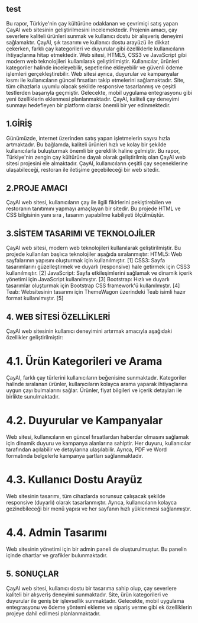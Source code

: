 ## test
Bu rapor, Türkiye'nin çay kültürüne odaklanan ve çevrimiçi
satış yapan ÇayAl web sitesinin geliştirilmesini
incelemektedir. Projenin amacı, çay severlere kaliteli
ürünleri sunmak ve kullanıcı dostu bir alışveriş deneyimi
sağlamaktır. ÇayAl, şık tasarımı ve kullanıcı dostu arayüzü
ile dikkat çekerken, farklı çay kategorileri ve duyurular gibi
özelliklerle kullanıcıların ihtiyaçlarına hitap etmektedir.
Web sitesi, HTML5, CSS3 ve JavaScript gibi modern web
teknolojileri kullanılarak geliştirilmiştir. Kullanıcılar,
ürünleri kategoriler halinde inceleyebilir, sepetlerine
ekleyebilir ve güvenli ödeme işlemleri gerçekleştirebilir. Web
sitesi ayrıca, duyurular ve kampanyalar kısmı ile
kullanıcıların güncel fırsatları takip etmelerini
sağlamaktadır. Site, tüm cihazlarla uyumlu olacak şekilde
responsive tasarlanmış ve çeşitli testlerden başarıyla
geçmiştir. Gelecekte, mobil uygulama entegrasyonu gibi yeni
özelliklerin eklenmesi planlanmaktadır. ÇayAl, kaliteli çay
deneyimi sunmayı hedefleyen bir platform olarak önemli bir
yer edinmektedir. 

## 1.GİRİŞ
Günümüzde, internet üzerinden satış yapan işletmelerin sayısı
hızla artmaktadır. Bu bağlamda, kaliteli ürünleri hızlı ve kolay
bir şekilde kullanıcılarla buluşturmak önemli bir gereklilik
haline gelmiştir. Bu rapor, Türkiye'nin zengin çay kültürüne
dayalı olarak geliştirilmiş olan ÇayAl web sitesi projesini ele
almaktadır. ÇayAl, kullanıcıların çeşitli çay seçeneklerine
ulaşabileceği, restoran ile iletişime geçebileceği bir web sitedir.

## 2.PROJE AMACI
ÇayAl web sitesi, kullanıcıların çay ile ilgili fikirlerini
pekiştirebilen ve restoranın tanıtımını yapmayı amaçlayan bir
sitedir. Bu projede HTML ve CSS bilgisinin yanı sıra , tasarım
yapabilme kabiliyeti ölçülmüştür.

## 3.SİSTEM TASARIMI VE TEKNOLOJİLER
ÇayAl web sitesi, modern web teknolojileri kullanılarak
geliştirilmiştir. Bu projede kullanılan başlıca teknolojiler aşağıda
sıralanmıştır:
HTML5: Web sayfalarının yapısını oluşturmak için
kullanılmıştır. [1]
CSS3: Sayfa tasarımlarını güzelleştirmek ve duyarlı
(responsive) hale getirmek için CSS3 kullanılmıştır. [2]
JavaScript: Sayfa etkileşimlerini sağlamak ve dinamik içerik
yönetimi için JavaScript kullanılmıştır. [3]
Bootstrap: Hızlı ve duyarlı tasarımlar oluşturmak için Bootstrap
CSS framework'ü kullanılmıştır. [4]
Teab: Websitesinin tasarımı için ThemeWagon üzerindeki Teab
isimli hazır format kullanılmıştır. [5]

## 4. WEB SİTESİ ÖZELLİKLERİ
ÇayAl web sitesinin kullanıcı deneyimini artırmak amacıyla
aşağıdaki özellikler geliştirilmiştir:
# 4.1. Ürün Kategorileri ve Arama
ÇayAl, farklı çay türlerini kullanıcıların beğenisine sunmaktadır.
Kategoriler halinde sıralanan ürünler, kullanıcıların kolayca
arama yaparak ihtiyaçlarına uygun çayı bulmalarını sağlar.
Ürünler, fiyat bilgileri ve içerik detayları ile birlikte
sunulmaktadır.
# 4.2. Duyurular ve Kampanyalar
Web sitesi, kullanıcıların en güncel fırsatlardan haberdar
olmasını sağlamak için dinamik duyuru ve kampanya alanlarına
sahiptir. Her duyuru, kullanıcılar tarafından açılabilir ve
detaylarına ulaşılabilir. Ayrıca, PDF ve Word formatında
belgelerle kampanya şartları sağlanmaktadır.
# 4.3. Kullanıcı Dostu Arayüz
Web sitesinin tasarımı, tüm cihazlarda sorunsuz çalışacak
şekilde responsive (duyarlı) olarak tasarlanmıştır. Ayrıca,
kullanıcıların kolayca gezinebileceği bir menü yapısı ve her
sayfanın hızlı yüklenmesi sağlanmıştır.
# 4.4. Admin Tasarımı
Web sitesinin yönetimi için bir admin paneli de oluşturulmuştur.
Bu panelin içinde chartlar ve grafikler bulunmaktadır.

## 5. SONUÇLAR
ÇayAl web sitesi, kullanıcı dostu bir tasarıma sahip olup, çay
severlere kaliteli bir alışveriş deneyimi sunmaktadır. Site, ürün
kategorileri ve duyurular ile geniş bir işlevsellik sunmaktadır.
Gelecekte, mobil uygulama entegrasyonu ve ödeme yöntemi
ekleme ve sipariş verme gibi ek özelliklerin projeye dahil
edilmesi planlanmaktadır.

